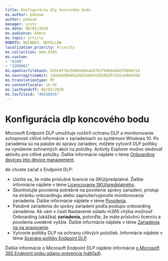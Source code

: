 ```yaml
---
title: Konfigurácia dlp koncového bodu
ms.author: pebaum
author: pebaum
manager: scotv
ms.date: 08/03/2020
ms.audience: Admin
ms.topic: article
ROBOTS: NOINDEX, NOFOLLOW
localization_priority: Priority
ms.collection: Adm_O365
ms.custom:
- "6108"
- "3200001"
ms.openlocfilehash: 039c8f78c5896b66eab5763fb0bbddd3f0b06f2d
ms.sourcegitcommit: 1dada930649a2625eb6d15910b2bfd5e1e00e5b6
ms.translationtype: MT
ms.contentlocale: sk-SK
ms.lasthandoff: 08/03/2020
ms.locfileid: "46556036"
---
```

# <a name="configure-endpoint-dlp"></a>Konfigurácia dlp koncového bodu

Microsoft Endpoint DLP umožňuje rozšíriť ochranu DLP a monitorovanie schopnosti citlivé informácie v zariadeniach so systémom Windows 10. Po zariadenia sú na palube do správy zariadení, môžete vytvoriť DLP politiky na vynútenie ochranných akcií na položky. Activity Explorer možno sledovať aktivitu pre citlivé položky. Ďalšie informácie nájdete v téme [Onboarding devices into device management](https://docs.microsoft.com/microsoft-365/compliance/endpoint-dlp-getting-started#onboarding-devices-into-device-management).  

Ak chcete začať s Endpoint DLP:

- Uistite sa, že máte príslušné licencie na SKU/predplatné. Ďalšie informácie nájdete v téme [Licencovanie SKU/predplatného](https://docs.microsoft.com/microsoft-365/compliance/endpoint-dlp-getting-started#skusubscriptions-licensing).
- Skontrolujte povolenia potrebné na povolenie správy zariadení, prístup na stránku onboardingu alebo zapnutie/vypnutie monitorovania zariadenia. Ďalšie informácie nájdete v téme [Povolenia](https://docs.microsoft.com/microsoft-365/compliance/endpoint-dlp-getting-started#permissions).
- Palubné zariadenia do správy zariadení podľa postupu onboarding zariadenia. Ak vám v časti Nastavenie súladu m365 chýba možnosť Onboarding (ukážka) **zariadenia,** potvrďte, že máte príslušnú licenciu a povolenia uvedené vyššie. Ďalšie informácie nájdete v téme [Zariadenia na na pravovanie](https://docs.microsoft.com/microsoft-365/compliance/endpoint-dlp-getting-started#onboarding-devices). 
- Vytvorte politiky DLP na ochranu citlivých položiek. Informácie nájdete v téme [Scenáre politiky Endpoint DLP](https://docs.microsoft.com/microsoft-365/compliance/endpoint-dlp-using?view=o365-worldwide#endpoint-dlp-policy-scenarios).

Ďalšie informácie o Microsoft Endpoint DLP nájdete informácie [o Microsoft 365 Endpoint úniku údajov prevencia (náhľad)](https://docs.microsoft.com/microsoft-365/compliance/endpoint-dlp-learn-about).